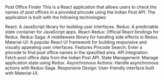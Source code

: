 Post Office Finder
This is a React application that allows users to check the names of post offices in a provided pincode using the Indian Post API. The application is built with the following technologies:

React: A JavaScript library for building user interfaces.
Redux: A predictable state container for JavaScript apps.
React-Redux: Official React bindings for Redux.
Redux-Saga: A middleware library for handling side effects in Redux.
Material-UI: A popular React UI framework for building responsive and visually appealing user interfaces.
Features
Pincode Search: Enter a pincode to find post office names in the specified area.
API Integration: Fetch post office data from the Indian Post API.
State Management: Manage application state using Redux.
Asynchronous Actions: Handle asynchronous actions with Redux-Saga.
Responsive Design: User-friendly interface built with Material-UI.